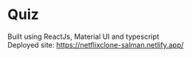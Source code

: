 # Quiz

Built using ReactJs, Material UI and typescript <br/>
Deployed site: https://netflixclone-salman.netlify.app/
